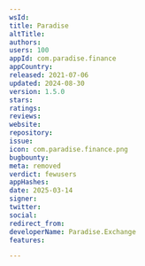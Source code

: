 ```yaml
---
wsId: 
title: Paradise
altTitle: 
authors: 
users: 100
appId: com.paradise.finance
appCountry: 
released: 2021-07-06
updated: 2024-08-30
version: 1.5.0
stars: 
ratings: 
reviews: 
website: 
repository: 
issue: 
icon: com.paradise.finance.png
bugbounty: 
meta: removed
verdict: fewusers
appHashes: 
date: 2025-03-14
signer: 
twitter: 
social: 
redirect_from: 
developerName: Paradise.Exchange
features: 

---
```


